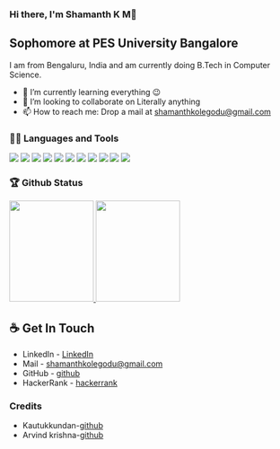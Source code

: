 ### Hi there, I'm Shamanth K M👋

## Sophomore at PES University Bangalore

I am from Bengaluru, India and am currently doing B.Tech in Computer Science.

- 🌱 I’m currently learning everything 😉
- 👯 I’m looking to collaborate on Literally anything
- 📫 How to reach me: Drop a mail at shamanthkolegodu@gmail.com

### 👨‍💻 Languages and Tools

<img src = "https://img.shields.io/badge/-HTML5-E34F26?style=flat&logo=html5&logoColor=white"> <img src = "https://img.shields.io/badge/-CSS3-1572B6?style=flat&logo=css3&logoColor=white">
<img src="https://img.shields.io/badge/-Bootstrap-563D7C?style=flat&logo=bootstrap&logoColor=white">
<img src="https://img.shields.io/badge/-JavaScript-eed718?style=flat&logo=javascript&logoColor=ffffff">
<img src="https://img.shields.io/badge/-React-000000?style=flat&logo=react&logoColor=00c8ff">
<img src="https://img.shields.io/badge/-MongoDB-4DB33D?style=flat&logo=mongodb&logoColor=FFFFFF">
<img src="https://img.shields.io/badge/-Express.js-787878?style=flat">
<img src="https://img.shields.io/badge/-Node.js-3C873A?style=flat&logo=Node.js&logoColor=white">
<img src="http://img.shields.io/badge/-Git-F1502F?style=flat&logo=git&logoColor=FFFFFF">
<img src="http://img.shields.io/badge/-Github-000000?style=flat&logo=github&logoColor=FFFFFF">
<img src="http://img.shields.io/badge/-VS%20Code-007ACC?style=flat&logo=visual%20studio%20code&logoColor=white">

### 🏆 Github Status

<a href="https://github.com/Shamanthkolegodu">
  <img height="180em" width="150px" src="https://github-readme-stats.vercel.app/api?username=Shamanthkolegodu&theme=buefy&show_icons=true" />
  <img height="180em" width="150px" src="https://github-readme-stats.vercel.app/api/top-langs/?username=Shamanthkolegodu&theme=buefy&layout=compact" />
</a>

## ☕ Get In Touch

- LinkedIn - [LinkedIn](https://www.linkedin.com/in/shamanth-k-m-161764191/)
- Mail - shamanthkolegodu@gmail.com
- GitHub - [github](https://github.com/Shamanthkolegodu/)
- HackerRank - [hackerrank](https://www.hackerrank.com/shamanthkolegodu/)

### Credits

- Kautukkundan-[github](https://github.com/kautukkundan/Awesome-Profile-README-templates)
- Arvind krishna-[github](https://github.com/ArvindAROO/ArvindAROO/blob/master/README.md)
